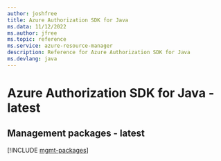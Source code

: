 ```yaml
---
author: joshfree
title: Azure Authorization SDK for Java
ms.data: 11/12/2022
ms.author: jfree
ms.topic: reference
ms.service: azure-resource-manager
description: Reference for Azure Authorization SDK for Java
ms.devlang: java
---
```

# Azure Authorization SDK for Java - latest

## Management packages - latest
[!INCLUDE [mgmt-packages](authorization-mgmt-index.md)]
